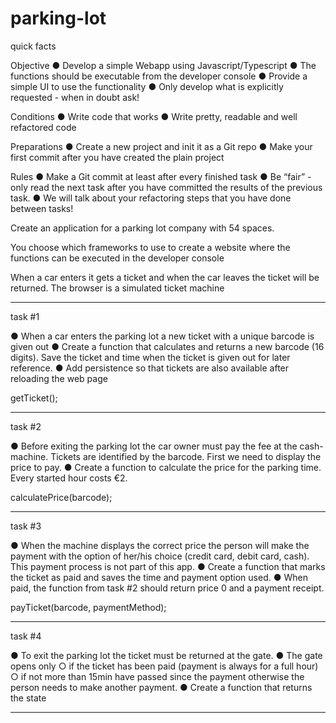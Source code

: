 # parking-lot

quick facts

Objective 
● Develop a simple Webapp using Javascript/Typescript
● The functions should be executable from the developer console
● Provide a simple UI to use the functionality
● Only develop what is explicitly requested - when in doubt ask!

Conditions 
● Write code that works
● Write pretty, readable and well refactored code

Preparations 
● Create a new project and init it as a Git repo
● Make your first commit after you have created the plain project

Rules 
● Make a Git commit at least after every finished task
● Be “fair” - only read the next task after you have committed the results
of the previous task.
● We will talk about your refactoring steps that you have done between
tasks!

Create an application for a parking lot
company with 54 spaces.

You choose which frameworks to use to
create a website where the functions can
be executed in the developer console

When a car enters it gets a ticket and
when the car leaves the ticket will be
returned. The browser is a simulated
ticket machine

------------------------------------------------------------------
task #1

● When a car enters the parking lot a new ticket with a
unique barcode is given out
● Create a function that calculates and returns a new
barcode (16 digits). Save the ticket and time when the
ticket is given out for later reference.
● Add persistence so that tickets are also available after
reloading the web page

getTicket();

------------------------------------------------------------------
task #2

● Before exiting the parking lot the car owner must pay the
fee at the cash-machine. Tickets are identified by the
barcode. First we need to display the price to pay.
● Create a function to calculate the price for the parking
time. Every started hour costs €2.

calculatePrice(barcode);

-------------------------------------------------------------------------

task #3

● When the machine displays the correct price the person
will make the payment with the option of her/his choice
(credit card, debit card, cash). This payment process is
not part of this app.
● Create a function that marks the ticket as paid and saves
the time and payment option used.
● When paid, the function from task #2 should return price
0 and a payment receipt.

payTicket(barcode, paymentMethod);

-----------------------------------------------------------------------

task #4

● To exit the parking lot the ticket must be returned at the
gate.
● The gate opens only
○ if the ticket has been paid (payment is always for a full
hour)
○ if not more than 15min have passed since the payment
otherwise the person needs to make another payment.
● Create a function that returns the state

--------------------------------------------------------------------------





